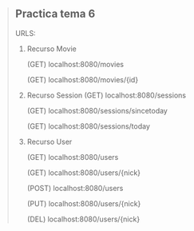 >## Practica tema 6
>
>URLS:
>
>1. Recurso Movie
>
>       (GET) localhost:8080/movies
>
>       (GET) localhost:8080/movies/{id}
>
>2. Recurso Session
>       (GET) localhost:8080/sessions
>
>       (GET) localhost:8080/sessions/sincetoday
>
>       (GET) localhost:8080/sessions/today
>
>3. Recurso User
>
>       (GET)  localhost:8080/users
>
>       (GET)  localhost:8080/users/{nick}
>
>       (POST) localhost:8080/users
>
>       (PUT)  localhost:8080/users/{nick}
>
>       (DEL)  localhost:8080/users/{nick}

